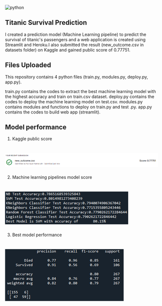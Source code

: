 
![python](https://img.shields.io/badge/Python-3776AB?style=for-the-badge&logo=python&logoColor=white)
## Titanic Survival Prediction
I created a prediction model (Machine Learning pipeline) to predict the survival of titanic's passengers and a web application is created using Streamlit and Heroku.I also submitted the result (new_outcome.csv in datasets folder) on Kaggle and gained public score of 0.77751.

## Files Uploaded
This repository contains 4 python files (train.py, modules.py, deploy.py, app.py).

train.py contains the codes to extract the best machine learning model with the highest accuracy and train on train.csv dataset.
deploy.py contains the codes to deploy the machine learning model on test.csv.
modules.py contains modules and functions to deploy on train.py and test .py.
app.py contains the codes to build web app (streamlit).

## Model performance
1) Kaggle public score
# ![Kaggle public score](kaggle_score.PNG)

2) Machine learning pipelines model score
# ![Machine learning pipelines model score](trained_model_score.PNG)

3) Best model performance
# ![Best model performance](trained_model_performance.PNG)


